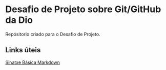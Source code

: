 # Desafio de Projeto sobre Git/GitHub da Dio
Repósitorio criado para o Desafio de Projeto.

## Links úteis
[Sinatxe Básica Markdown](https://www.markdownguide.org/basic-syntax/)
